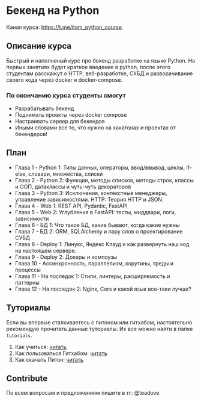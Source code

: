 # Бекенд на Python
Канал курса: https://t.me/itam_python_course.

## Описание курса
Быстрый и наполненый курс про бекенд разработке на языке Python. На первых занятиях будет краткое введение в python, после этого студентам расскажут о HTTP, веб-разработке, СУБД и разворачивание своего кода через docker и docker-compose. 

### По окончанию курса студенты смогут
- Разрабатывать бекенд
- Поднимать проекты через docker compose
- Настраивать сервер для бекендов
- Иными словами все то, что нужно на хакатонах и проектах от бекендеров!

## План
- Глава 1 - Python 1: Типы данных, операторы, ввод/ввывод, циклы, if-else, словари, множества, списки
- Глава 2 - Python 2: Функции, методы списков, методы строк, классы и ООП, датаклассы и чуть-чуть декораторов
- Глава 3 - Python 3: Исключения, контекстные менеджеры, управление зависимостями. HTTP: Теория HTTP и JSON.
- Глава 4 - Web 1: REST API, Pydantic, FastAPI
- Глава 5 - Web 2: Углубления в FastAPI: тесты, миддвари, логи, зависимости
- Глава 6 - БД 1: Что такое БД, какие бывают, когда какие нужны
- Глава 7 - БД 2: ORM, SQLAlchemy и пару слов о проектирование СУБД
- Глава 8 - Deploy 1: Линукс, Яндекс Клауд и как развернуть наш код на настоящем сервере.
- Глава 9 - Deploy 2: Докеры и компоузы
- Глава 10 - Ассинхронность, параллелизм, корутины, треды и процессы
- Глава 11 - На последок 1: Стили, линтеры, расширяемость и паттерны
- Глава 12 - На последок 2: Nginx, Cors и какой язык все-таки лучше?

## Туториалы
Если вы впервые сталкиваетесь с питоном или гитхабом, настоятельно рекомендую прочитать данные туториалы. Их все можно найти в папке `tutorials`.
1. Как учиться: [читать](https://github.com/itatmisis/python-course/blob/master/tutorials/1_course.md)
2. Как пользоваться Гитхабом: [читать](https://github.com/itatmisis/python-course/blob/master/tutorials/2_github.md)
3. Как скачать Питон: [читать](https://github.com/itatmisis/python-course/blob/master/tutorials/3_download_python.md)

## Contribute
По всем вопросам и предложениям пишите в тг: @teadove
